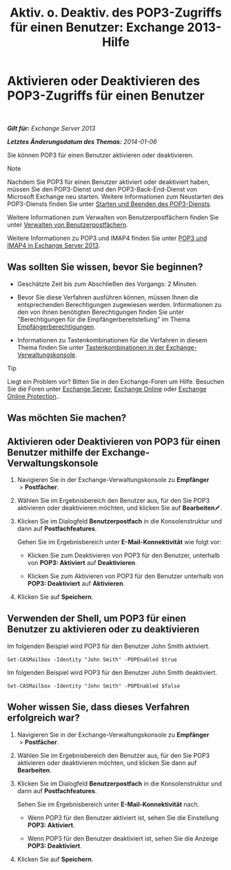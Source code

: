 ﻿---
title: 'Aktiv. o. Deaktiv. des POP3-Zugriffs für einen Benutzer: Exchange 2013-Hilfe'
TOCTitle: Aktivieren oder Deaktivieren des POP3-Zugriffs für einen Benutzer
ms:assetid: 57e12f07-3b14-45bd-9a82-e6032d14214f
ms:mtpsurl: https://technet.microsoft.com/de-de/library/Bb691018(v=EXCHG.150)
ms:contentKeyID: 50475728
ms.date: 04/24/2018
mtps_version: v=EXCHG.150
ms.translationtype: HT
---

# Aktivieren oder Deaktivieren des POP3-Zugriffs für einen Benutzer

 

_**Gilt für:** Exchange Server 2013_

_**Letztes Änderungsdatum des Themas:** 2014-01-06_

Sie können POP3 für einen Benutzer aktivieren oder deaktivieren.


> [!NOTE]
> Nachdem Sie POP3 für einen Benutzer aktiviert oder deaktiviert haben, müssen Sie den POP3-Dienst und den POP3-Back-End-Dienst von Microsoft Exchange neu starten. Weitere Informationen zum Neustarten des POP3-Diensts finden Sie unter <A href="start-and-stop-the-pop3-services-exchange-2013-help.md">Starten und Beenden des POP3-Diensts</A>.



Weitere Informationen zum Verwalten von Benutzerpostfächern finden Sie unter [Verwalten von Benutzerpostfächern](https://technet.microsoft.com/de-de/library/Bb123809(v=EXCHG.150)).

Weitere Informationen zu POP3 und IMAP4 finden Sie unter [POP3 und IMAP4 in Exchange Server 2013](pop3-and-imap4-in-exchange-server-2013-exchange-2013-help.md).

## Was sollten Sie wissen, bevor Sie beginnen?

  - Geschätzte Zeit bis zum Abschließen des Vorgangs: 2 Minuten.

  - Bevor Sie diese Verfahren ausführen können, müssen Ihnen die entsprechenden Berechtigungen zugewiesen werden. Informationen zu den von Ihnen benötigten Berechtigungen finden Sie unter "Berechtigungen für die Empfängerbereitstellung" im Thema [Empfängerberechtigungen](recipients-permissions-exchange-2013-help.md).

  - Informationen zu Tastenkombinationen für die Verfahren in diesem Thema finden Sie unter [Tastenkombinationen in der Exchange-Verwaltungskonsole](keyboard-shortcuts-in-the-exchange-admin-center-exchange-online-protection-help.md).


> [!TIP]
> Liegt ein Problem vor? Bitten Sie in den Exchange-Foren um Hilfe. Besuchen Sie die Foren unter <A href="https://go.microsoft.com/fwlink/p/?linkid=60612">Exchange Server</A>, <A href="https://go.microsoft.com/fwlink/p/?linkid=267542">Exchange Online</A> oder <A href="https://go.microsoft.com/fwlink/p/?linkid=285351">Exchange Online Protection</A>..



## Was möchten Sie machen?

## Aktivieren oder Deaktivieren von POP3 für einen Benutzer mithilfe der Exchange-Verwaltungskonsole

1.  Navigieren Sie in der Exchange-Verwaltungskonsole zu **Empfänger**  \> **Postfächer**.

2.  Wählen Sie im Ergebnisbereich den Benutzer aus, für den Sie POP3 aktivieren oder deaktivieren möchten, und klicken Sie auf **Bearbeiten**![Bearbeitungssymbol](images/Bb124582.6f53ccb2-1f13-4c02-bea0-30690e6ea71d(EXCHG.150).gif "Bearbeitungssymbol").

3.  Klicken Sie im Dialogfeld **Benutzerpostfach** in die Konsolenstruktur und dann auf **Postfachfeatures**.
    
    Gehen Sie im Ergebnisbereich unter **E-Mail-Konnektivität** wie folgt vor:
    
      - Klicken Sie zum Deaktivieren von POP3 für den Benutzer, unterhalb von **POP3: Aktiviert** auf **Deaktivieren**.
    
      - Klicken Sie zum Aktivieren von POP3 für den Benutzer unterhalb von **POP3: Deaktiviert** auf **Aktivieren**.

4.  Klicken Sie auf **Speichern**.

## Verwenden der Shell, um POP3 für einen Benutzer zu aktivieren oder zu deaktivieren

Im folgenden Beispiel wird POP3 für den Benutzer John Smith aktiviert.

    Set-CASMailbox -Identity "John Smith" -POPEnabled $true

Im folgenden Beispiel wird POP3 für den Benutzer John Smith deaktiviert.

    Set-CASMailbox -Identity "John Smith" -POPEnabled $false

## Woher wissen Sie, dass dieses Verfahren erfolgreich war?

1.  Navigieren Sie in der Exchange-Verwaltungskonsole zu **Empfänger**  \> **Postfächer**.

2.  Wählen Sie im Ergebnisbereich den Benutzer aus, für den Sie POP3 aktivieren oder deaktivieren möchten, und klicken Sie dann auf **Bearbeiten**.

3.  Klicken Sie im Dialogfeld **Benutzerpostfach** in die Konsolenstruktur und dann auf **Postfachfeatures**.
    
    Sehen Sie im Ergebnisbereich unter **E-Mail-Konnektivität** nach.
    
      - Wenn POP3 für den Benutzer aktiviert ist, sehen Sie die Einstellung **POP3: Aktiviert**.
    
      - Wenn POP3 für den Benutzer deaktiviert ist, sehen Sie die Anzeige **POP3: Deaktiviert**.

4.  Klicken Sie auf **Speichern**.

